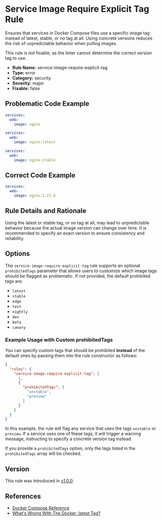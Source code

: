# Service Image Require Explicit Tag Rule

Ensures that services in Docker Compose files use a specific image tag instead of latest, stable, or no tag at all.
Using concrete versions reduces the risk of unpredictable behavior when pulling images.

This rule is not fixable, as the linter cannot determine the correct version tag to use.

- **Rule Name:** service-image-require-explicit-tag
- **Type:** error
- **Category:** security
- **Severity:** major
- **Fixable:** false

## Problematic Code Example

```yaml
services:
  web:
    image: nginx
```

```yaml
services:
  web:
    image: nginx:latest
```

```yaml
services:
  web:
    image: nginx:stable
```

## Correct Code Example

```yaml
services:
  web:
    image: nginx:1.21.0
```

## Rule Details and Rationale

Using the latest or stable tag, or no tag at all, may lead to unpredictable behavior because the actual image version
can change over time. It is recommended to specify an exact version to ensure consistency and reliability.

## Options

The `service-image-require-explicit-tag` rule supports an optional `prohibitedTags` parameter that allows users to
customize which image tags should be flagged as problematic. If not provided, the default prohibited tags are:

- `latest`
- `stable`
- `edge`
- `test`
- `nightly`
- `dev`
- `beta`
- `canary`

### Example Usage with Custom prohibitedTags

You can specify custom tags that should be prohibited **instead** of the default ones by passing them into the rule
constructor as follows:

```json
{
  "rules": {
    "service-image-require-explicit-tag": [
      1,
      {
        "prohibitedTags": [
          "unstable",
          "preview"
        ]
      }
    ]
  }
}
```

In this example, the rule will flag any service that uses the tags `unstable` or `preview`. If a service uses one of
these tags, it will trigger a warning message, instructing to specify a concrete version tag instead.

If you provide a `prohibitedTags` option, only the tags listed in the `prohibitedTags` array will be checked.

## Version

This rule was introduced in [v1.0.0](https://github.com/zavoloklom/docker-compose-linter/releases).

## References

- [Docker Compose Reference](https://docs.docker.com/reference/compose-file/services/#image)
- [What's Wrong With The Docker :latest Tag?](https://vsupalov.com/docker-latest-tag/)
